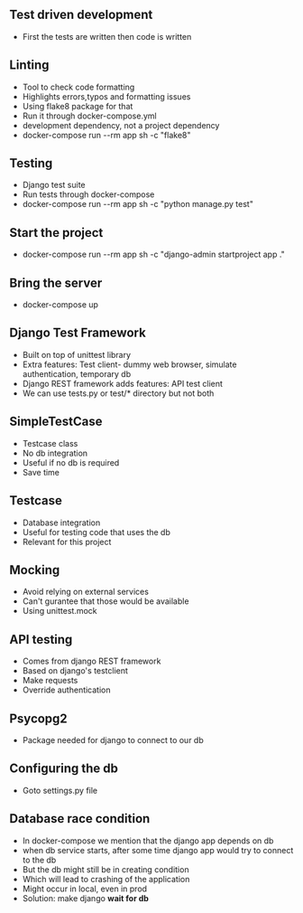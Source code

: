 ## Test driven development
- First the tests are written then code is written
## Linting
- Tool to check code formatting
- Highlights errors,typos and formatting issues
- Using flake8 package for that
- Run it through docker-compose.yml
- development dependency, not a project dependency
- docker-compose run --rm app sh -c "flake8"

## Testing
- Django test suite
- Run tests through docker-compose
- docker-compose run --rm app sh -c "python manage.py test"

## Start the project
-  docker-compose run --rm app sh -c "django-admin startproject app ."

## Bring the server
- docker-compose up

## Django Test Framework
- Built on top of unittest library
- Extra features: Test client- dummy web browser, simulate authentication, temporary db
- Django REST framework adds features: API test client
- We can use tests.py or test/* directory but not both

## SimpleTestCase
- Testcase class
- No db integration
- Useful if no db is required
- Save time 

## Testcase
- Database integration
- Useful for testing code that uses the db
- Relevant for this project

## Mocking
- Avoid relying on external services
- Can't gurantee that those would be available
- Using unittest.mock

## API testing 
- Comes from django REST framework 
- Based on django's testclient
- Make requests
- Override authentication

## Psycopg2
- Package needed for django to connect to our db

## Configuring the db
- Goto settings.py file

## Database race condition
- In docker-compose we mention that the django app depends on db
- when db service starts, after some time django app would try to connect to the db
- But the db might still be in creating condition
- Which will lead to crashing of the application
- Might occur in local, even in prod
- Solution: make django <strong>wait for db</strong>